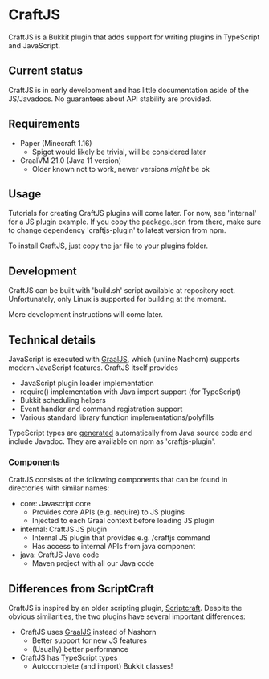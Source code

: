 # CraftJS
CraftJS is a Bukkit plugin that adds support for writing plugins in TypeScript
and JavaScript.

## Current status
CraftJS is in early development and has little documentation aside of the
JS/Javadocs. No guarantees about API stability are provided.

## Requirements
* Paper (Minecraft 1.16)
  * Spigot would likely be trivial, will be considered later
* GraalVM 21.0 (Java 11 version)
  * Older known not to work, newer versions *might* be ok

## Usage
Tutorials for creating CraftJS plugins will come later. For now, see 'internal'
for a JS plugin example. If you copy the package.json from there, make sure to
change dependency 'craftjs-plugin' to latest version from npm.

To install CraftJS, just copy the jar file to your plugins folder.

## Development
CraftJS can be built with 'build.sh' script available at repository root.
Unfortunately, only Linux is supported for building at the moment.

More development instructions will come later.

## Technical details
JavaScript is executed with [GraalJS](https://github.com/oracle/graaljs), which
(unline Nashorn) supports modern JavaScript features. CraftJS itself provides

* JavaScript plugin loader implementation
* require() implementation with Java import support (for TypeScript)
* Bukkit scheduling helpers
* Event handler and command registration support
* Various standard library function implementations/polyfills

TypeScript types are [generated](https://github.com/bensku/java-ts-bind)
automatically from Java source code and include Javadoc. They are available
on npm as 'craftjs-plugin'.

### Components
CraftJS consists of the following components that can be found in directories
with similar names:
* core: Javascript core
  * Provides core APIs (e.g. require) to JS plugins
  * Injected to each Graal context before loading JS plugin
* internal: CraftJS JS plugin
  * Internal JS plugin that provides e.g. /craftjs command
  * Has access to internal APIs from java component
* java: CraftJS Java code
  * Maven project with all our Java code

## Differences from ScriptCraft
CraftJS is inspired by an older scripting plugin,
[Scriptcraft](https://github.com/walterhiggins/ScriptCraft). Despite the
obvious similarities, the two plugins have several important differences:

* CraftJS uses [GraalJS](https://github.com/oracle/graaljs) instead of Nashorn
  * Better support for new JS features
  * (Usually) better performance
* CraftJS has TypeScript types
  * Autocomplete (and import) Bukkit classes!
